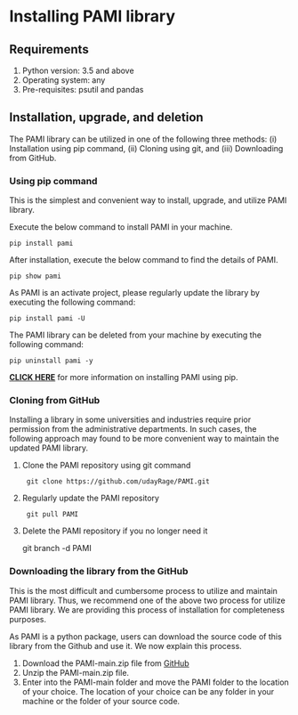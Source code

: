 # Installing PAMI library

## Requirements
1. Python version: 3.5 and above
2. Operating system: any
3. Pre-requisites: psutil and pandas

## Installation, upgrade, and deletion
The PAMI library can be utilized in one of the following three methods: (i) Installation using pip command, (ii) Cloning using git, and (iii) Downloading from GitHub. 

### Using pip command
This is the simplest and convenient way to install, upgrade, and utilize PAMI library.  

Execute the below command to install PAMI in your machine.

    pip install pami

After installation, execute the below command to find the details of PAMI.
    
    pip show pami

As PAMI is an activate project, please regularly update the library by executing the following command:

    pip install pami -U

The PAMI library can be deleted from your machine by executing the following command:

    pip uninstall pami -y

[**CLICK HERE**](https://pypi.org/project/pami/) for more information on installing PAMI using pip.

### Cloning from GitHub
Installing a library in some universities and industries require prior permission from the administrative departments. 
In such cases, the following approach may found to be more convenient way to maintain the updated PAMI library. 

1. Clone the PAMI repository using git command
   
        git clone https://github.com/udayRage/PAMI.git

1. Regularly update the PAMI repository

        git pull PAMI

1. Delete the PAMI repository if you no longer need it

      git branch -d PAMI

### Downloading the library from the GitHub
This is the most difficult and cumbersome process to utilize and maintain PAMI library. Thus, we recommend one of the above two process for utilize PAMI library.
We are providing this process of installation for completeness purposes.

As PAMI is a python package, users can download the source code of this library from the Github and use it. We now explain this process.

1. Download the PAMI-main.zip file from [GitHub](https://github.com/udayRage/PAMI/archive/refs/heads/main.zip)
2. Unzip the PAMI-main.zip file.
3. Enter into the PAMI-main folder and move the PAMI folder to the location of your choice. The location of your choice can be any folder in your machine or the folder of your source code.

